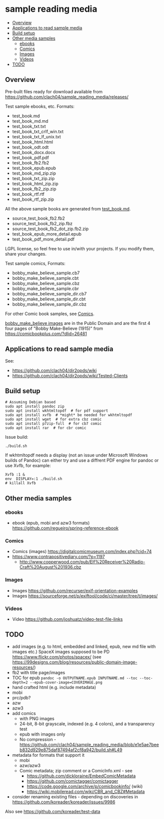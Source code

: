 # sample reading media

  * [Overview](#overview)
  * [Applications to read sample media](#applications-to-read-sample-media)
  * [Build setup](#build-setup)
  * [Other media samples](#other-media-samples)
    + [ebooks](#ebooks)
    + [Comics](#comics)
    + [Images](#images)
    + [Videos](#videos)
  * [TODO](#todo)


## Overview

Pre-built files ready for download available from https://github.com/clach04/sample_reading_media/releases/

Test sample ebooks, etc. Formats:

  * test_book.md
  * test_book_md.md
  * test_book_txt.txt
  * test_book_txt_crlf_win.txt
  * test_book_txt_lf_unix.txt
  * test_book_html.html
  * test_book_odt.odt
  * test_book_docx.docx
  * test_book_pdf.pdf
  * test_book_fb2.fb2
  * test_book_epub.epub
  * test_book_md_zip.zip
  * test_book_txt_zip.zip
  * test_book_html_zip.zip
  * test_book_fb2_zip.zip
  * test_book_rtf.rtf
  * test_book_rtf_zip.zip

All the above sample books are generated from [test_book.md](./test_book.md).

  * source_test_book_fb2.fb2
  * source_test_book_fb2_zip.fbz
  * source_test_book_fb2_dot_zip.fb2.zip
  * test_book_epub_more_detail.epub
  * test_book_pdf_more_detail.pdf

LGPL license, so feel free to use in/with your projects. If you modify them, share your changes.

Test sample comics, Formats:

  * bobby_make_believe_sample.cb7
  * bobby_make_believe_sample.cbt
  * bobby_make_believe_sample.cbz
  * bobby_make_believe_sample.cbr
  * bobby_make_believe_sample_dir.cb7
  * bobby_make_believe_sample_dir.cbt
  * bobby_make_believe_sample_dir.cbz


For other Comic book samples, see [Comics](#comics).

[bobby_make_believe images](images/bobby_make_believe) are in the Public Domain and are the first 4 four pages of "Bobby Make-Believe (1915)" from https://comicbookplus.com/?dlid=26481

## Applications to read sample media

See:

  * https://github.com/clach04/dir2opds/wiki
  * https://github.com/clach04/dir2opds/wiki/Tested-Clients

## Build setup

    # Assuming Debian based
    sudo apt install pandoc zip
    sudo apt install wkhtmltopdf  # for pdf support
    sudo apt install xvfb  # *might* be needed for wkhtmltopdf
    sudo apt install wget  # for extra cbz comic
    sudo apt install p7zip-full  # for cb7 comic
    sudo apt install rar  # for cbr comic

Issue build:

    ./build.sh

If wkhtmltopdf needs a display (not an issue under Microsoft Windows builds of Pandoc) can either try and use a diffrent PDF engine for pandoc or use Xvfb, for example:

    Xvfb :1 &
    env  DISPLAY=:1 ./build.sh
    # killall Xvfb

## Other media samples

### ebooks

  * ebook (epub, mobi and azw3 formats) https://github.com/regueiro/spring-reference-ebook

### Comics

  * Comics (images) https://digitalcomicmuseum.com/index.php?cid=74
  * https://www.contrapositivediary.com/?p=1197
      * http://www.copperwood.com/pub/Elf%20Receiver%20Radio-Craft%20August%201936.cbz

### Images

  * Images https://github.com/recurser/exif-orientation-examples
  * Images https://sourceforge.net/p/exiftool/code/ci/master/tree/t/images/

### Videos

  * Video https://github.com/joshuatz/video-test-file-links


## TODO

  * add images (e.g. to html, embedded and linked, epub, new md file with images etc.) SpaceX images supposed to be PD https://www.flickr.com/photos/spacex/ (see https://99designs.com/blog/resources/public-domain-image-resources/)
  * fb2 with title page/images
  * TOC for epub `pandoc -o OUTPUTNAME.epub INPUTNAME.md --toc --toc-depth=2 --epub-cover-image=COVERIMAGE.png`
  * hand crafted html (e.g. include metadata)
  * mobi
  * prc/pdb?
  * azw
  * azw3
  * add comics
      * with PNG images
      * 24-bit, 8-bit grayscale, indexed (e.g. 4 colors), and a transparency test
      * epub with images only
      * No compression - https://github.com/clach04/sample_reading_media/blob/e1e5ae7beeb832d929e875daf87494af2cf8a942/build.sh#L49
  * metadata for formats that support it
      * mobi
      * azw/azw3
      * Comic metadata; zip comment or a ComicInfo.xml - see
          * https://github.com/dickloraine/EmbedComicMetadata
          * https://github.com/comictagger/comictagger
          * https://code.google.com/archive/p/comicbookinfo/ (wiki)
          * https://wiki.mobileread.com/wiki/CBR_and_CBZ#Metadata
  * consider renaming existing files - depending on discoveries in https://github.com/koreader/koreader/issues/9986

Also see https://github.com/koreader/test-data

